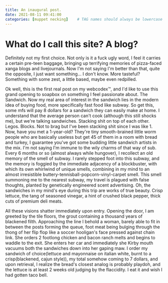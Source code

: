 ```yaml
---
title: An inaugural post. 
date: 2021-08-11 09:41:00 
categories: [muppet necking]    # TAG names should always be lowercase
---
```


# What do I call this site? A blog? 
Definitely not my first choice. Not only is it a fuck ugly word, I feel it carries a certain pre-teen baggage, bringing up terrifying memories of pizza-faced xanga blogs and livejournals. Now I'm not saying I'm better than that, quite the opposite, I just want something... I don't know. More tasteful? Something with some zest, a little based, maybe even redpilled. 

Ok well, this is the first real post on my webcodex™, and I'd like to use this grand opening to soapbox on something I feel passionate about. The Sandwich.
Now my real area of interest in the sandwich lies in the modern idea of buying food, more specifically fast food like subway. So get this, some mfs will pay 8 dollars for a sandwich they can easily make at home. I understand that the average person can't cook (although this still shocks me), but we're talking sandwiches. Stacking shit on top of each other. Legos. Blocks. Not to brag but I've been stacking shit since I was like 1. Now, have you met a 1-year-old? They're tiny smooth-brained little worm people who are basically useless but get 45 of them in a room with bread and turkey, I guarantee you've got some budding little sandwich artists in the mix. I'm not saying I'm immune to the wily charms of that way of sub. Every 6 months or so (almost always while hungover), I recollect an old memory of the smell of subway. I rarely stepped foot into this subway, and the memory is foggied by the immediate adjacency of a blockbuster, with which its own whirlwind of unique smells, combining in my mind to an almost irresistible buttery-tennisball-popcorn-vinyl-carpet smell. This smell summoning me to the nearest subway, my travel is plagued with false thoughts, planted by genetically engineered scent advertising. Oh, the sandwiches in my mind's eye during this trip are works of true beauty. Crisp lettuce, the tang of seasoned vinegar, a hint of crushed black pepper, thick cuts of premium deli meats. 

All these visions shatter immediately upon entry. Opening the door, I am greeted by the tile floors, the grout containing a thousand years of blackened filth. Approaching the line I behold a woman, barely able to fit in between the posts forming the queue, foot meat being bulging through the thong of her flip flop like a soccer hooligan's face pressed against chain link. She orders 2 footlong chicken and bacon ranch melts and begins to waddle to the exit. She enters her car and immediately she Kirby mouth vacuums both the sandwiches down into her gaping maw. I order my sandwich of choice(lettuce and mayonnaise on italian white, burnt to a crisp(blackened, cajun style)), my total somehow coming to 7 dollars, and upon retrieval, I realize the bread's closest analog is probably playdoh, and the lettuce is at least 2 weeks old judging by the flaccidity. I eat it and wish I had gotten taco bell.